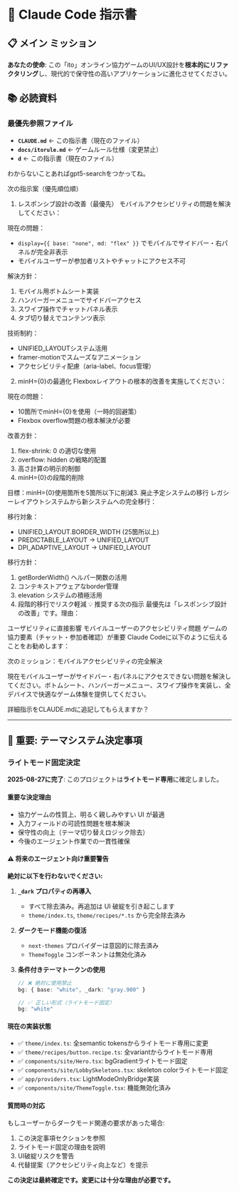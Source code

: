 # 🎯 Claude Code 指示書

## 📋 **メイン ミッション**

**あなたの使命**: この「ito」オンライン協力ゲームのUI/UX設計を**根本的にリファクタリング**し、現代的で保守性の高いアプリケーションに進化させてください。

## 📚 **必読資料**

### **最優先参照ファイル**

- **`CLAUDE.md`** ← この指示書（現在のファイル）
- **`docs/itorule.md`** ← ゲームルール仕様（変更禁止）
- **`d`** ← この指示書（現在のファイル）

わからないことあればgpt5-searchをつかってね。

次の指示案（優先順位順）

1. レスポンシブ設計の改善（最優先）
   モバイルアクセシビリティの問題を解決してください：

現在の問題：

- `display={{ base: "none", md: "flex" }}` でモバイルでサイドバー・右パネルが完全非表示
- モバイルユーザーが参加者リストやチャットにアクセス不可

解決方針：

1. モバイル用ボトムシート実装
2. ハンバーガーメニューでサイドバーアクセス
3. スワイプ操作でチャットパネル表示
4. タブ切り替えでコンテンツ表示

技術制約：

- UNIFIED_LAYOUTシステム活用
- framer-motionでスムーズなアニメーション
- アクセシビリティ配慮（aria-label、focus管理）

2. minH={0}の最適化
   Flexboxレイアウトの根本的改善を実施してください：

現在の問題：

- 10箇所でminH={0}を使用（一時的回避策）
- Flexbox overflow問題の根本解決が必要

改善方針：

1. flex-shrink: 0 の適切な使用
2. overflow: hidden の戦略的配置
3. 高さ計算の明示的制御
4. minH={0}の段階的削除

目標：minH={0}使用箇所を5箇所以下に削減3. 廃止予定システムの移行
レガシーレイアウトシステムから新システムへの完全移行：

移行対象：

- UNIFIED_LAYOUT.BORDER_WIDTH (25箇所以上)
- PREDICTABLE_LAYOUT → UNIFIED_LAYOUT
- DPI_ADAPTIVE_LAYOUT → UNIFIED_LAYOUT

移行方針：

1. getBorderWidth() ヘルパー関数の活用
2. コンテキストアウェアなborder管理
3. elevation システムの積極活用
4. 段階的移行でリスク軽減
   💡 推奨する次の指示
   最優先は「レスポンシブ設計の改善」です。理由：

ユーザビリティに直接影響
モバイルユーザーのアクセシビリティ問題
ゲームの協力要素（チャット・参加者確認）が重要
Claude Codeに以下のように伝えることをお勧めします：

次のミッション：モバイルアクセシビリティの完全解決

現在モバイルユーザーがサイドバー・右パネルにアクセスできない問題を解決してください。ボトムシート、ハンバーガーメニュー、スワイプ操作を実装し、全デバイスで快適なゲーム体験を提供してください。

詳細指示をCLAUDE.mdに追記してもらえますか？

---

## 🚨 **重要: テーマシステム決定事項**

### **ライトモード固定決定**

**2025-08-27に完了**: このプロジェクトは**ライトモード専用**に確定しました。

#### **重要な決定理由**
- 協力ゲームの性質上、明るく親しみやすい UI が最適
- 入力フィールドの可読性問題を根本解決
- 保守性の向上（テーマ切り替えロジック除去）
- 今後のエージェント作業での一貫性確保

#### **⚠️ 将来のエージェント向け重要警告**

**絶対に以下を行わないでください:**

1. **`_dark` プロパティの再導入**
   - すべて除去済み。再追加は UI 破綻を引き起こします
   - `theme/index.ts`, `theme/recipes/*.ts` から完全除去済み

2. **ダークモード機能の復活**
   - `next-themes` プロバイダーは意図的に除去済み
   - `ThemeToggle` コンポーネントは無効化済み

3. **条件付きテーマトークンの使用**
   ```typescript
   // ❌ 絶対に使用禁止
   bg: { base: "white", _dark: "gray.900" }
   
   // ✅ 正しい形式（ライトモード固定）
   bg: "white"
   ```

#### **現在の実装状態**
- ✅ `theme/index.ts`: 全semantic tokensからライトモード専用に変更
- ✅ `theme/recipes/button.recipe.ts`: 全variantからライトモード専用
- ✅ `components/site/Hero.tsx`: bgGradientライトモード固定  
- ✅ `components/site/LobbySkeletons.tsx`: skeleton colorライトモード固定
- ✅ `app/providers.tsx`: LightModeOnlyBridge実装
- ✅ `components/site/ThemeToggle.tsx`: 機能無効化済み

#### **質問時の対応**
もしユーザーからダークモード関連の要求があった場合:

1. この決定事項セクションを参照
2. ライトモード固定の理由を説明  
3. UI破綻リスクを警告
4. 代替提案（アクセシビリティ向上など）を提示

**この決定は最終確定です。変更には十分な理由が必要です。**
